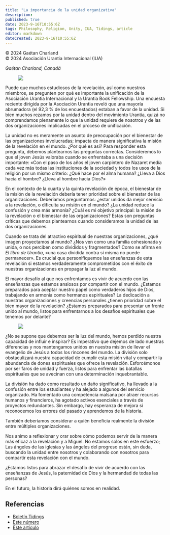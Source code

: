 ```yaml
---
title: "La importancia de la unidad organizativa"
description: 
published: true
date: 2023-9-16T10:55:6Z
tags: Philosophy, Religion, Unity, IUA, Tidings, article
editor: markdown
dateCreated: 2023-9-16T10:55:6Z
---
```


<p class="v-card v-sheet theme--light grey lighten-3 px-2">© 2024 Gaétan Charland<br>© 2024 Asociación Urantia Internacional (IUA)</p>

_Gaétan Charland, Canadá_

<figure id="Figure_1" class="image urantiapedia">
<img src="/image/article/IUA_Tidings/heart-Pete-Linforth-706x222.jpg">
</figure>

Puede que muchos estudiosos de la revelación, así como nuestros miembros, se pregunten por qué es importante la unificación de la Asociación Urantia Internacional y la Urantia Book Fellowship. Una encuesta reciente dirigida por la Asociación Urantia reveló que una mayoría abrumadora (el 92,3 % de los encuestados) estaban a favor de la unidad. Si bien muchos rezamos por la unidad dentro del movimiento Urantia, quizá no comprendamos plenamente lo que la unidad requiere de nosotros y de las dos organizaciones implicadas en el proceso de unificación.

La unidad no es meramente un asunto de preocupación por el bienestar de las organizaciones involucradas; impacta de manera significativa la misión de la revelación en el mundo. ¿Por qué es así? Para responder esta pregunta, debemos plantearnos las preguntas correctas. Consideremos lo que el joven Jesús valoraba cuando se enfrentaba a una decisión importante: «Con el paso de los años el joven carpintero de Nazaret medía cada vez más todas las instituciones de la sociedad y todos los usos de la religión por un mismo criterio: ¿Qué hace por el alma humana? ¿Lleva a Dios hacia el hombre? ¿Lleva al hombre hacia Dios?»

En el contexto de la cuarta y la quinta revelación de época, el bienestar de la misión de la revelación debería tener prioridad sobre el bienestar de las organizaciones. Deberíamos preguntarnos: ¿estar unidos da mejor servicio a la revelación, o dificulta su misión en el mundo? ¿La unidad reduce la confusión y crea más armonía? ¿Cuál es mi objetivo principal: la misión de la revelación o el bienestar de las organizaciones? Estas son preguntas críticas que debemos plantearnos cuando consideramos la unidad de las dos organizaciones.

Cuando se trata del atractivo espiritual de nuestras organizaciones, ¿qué imagen proyectamos al mundo? ¿Nos ven como una familia cohesionada y unida, o nos perciben como divididos y fragmentados? Como se afirma en _El libro de Urantia_, «una casa dividida contra sí misma no puede permanecer». Es crucial que personifiquemos las enseñanzas de esta revelación si estamos verdaderamente comprometidos con el éxito de nuestras organizaciones en propagar la luz al mundo.

El mayor desafío al que nos enfrentamos es vivir de acuerdo con las enseñanzas que estamos ansiosos por compartir con el mundo. ¿Estamos preparados para aceptar nuestro papel como verdaderos hijos de Dios, trabajando en armonía como hermanos espirituales? La dedicación a nuestras organizaciones y creencias personales ¿tienen prioridad sobre el bien mayor de la revelación? ¿Estamos preparados para presentar un frente unido al mundo, listos para enfrentarnos a los desafíos espirituales que tenemos por delante?

<figure id="Figure_2" class="image urantiapedia">
<img src="/image/article/IUA_Tidings/Jesus_talk_JWeslley.jpg">
</figure>

¿No se supone que debemos ser la luz del mundo, hemos perdido nuestra capacidad de influir e inspirar? Es imperativo que dejemos de lado nuestras diferencias y nos mantengamos unidos en nuestra misión de llevar el evangelio de Jesús a todos los rincones del mundo. La división solo obstaculizará nuestra capacidad de cumplir esta misión vital y compartir la abundancia de dones espirituales que ofrece la revelación. Esforcémonos por ser faros de unidad y fuerza, listos para enfrentar las batallas espirituales que se avecinan con una determinación inquebrantable.

La división ha dado como resultado un daño significativo, ha llevado a la confusión entre los estudiantes y ha alejado a algunos del servicio organizado. Ha fomentado una competencia malsana por atraer recursos humanos y financieros, ha agotado activos esenciales a través de proyectos redundantes. Sin embargo, hay esperanza de mejora si reconocemos los errores del pasado y aprendemos de la historia.

También deberíamos considerar a quién beneficia realmente la división entre múltiples organizaciones.

Nos animo a reflexionar y orar sobre cómo podemos servir de la manera más eficaz a la revelación y a Miguel. No estamos solos en este esfuerzo; Las ángeles de las iglesias y las ángeles del progreso están, sin duda, buscando la unidad entre nosotros y colaborando con nosotros para compartir esta revelación con el mundo.

¿Estamos listos para abrazar el desafío de vivir de acuerdo con las enseñanzas de Jesús, la paternidad de Dios y la hermandad de todas las personas?

En el futuro, la historia dirá quiénes somos en realidad.

## Referencias

- [Boletín Tidings](https://urantia-association.org/newsletter/ncategory/tidings-es/?lang=es)
- [Este número](https://urantia-association.org/newsletter/tidings-junio-2024/?lang=es)
- [Este artículo](https://urantia-association.org/la-importancia-de-la-unidad-organizativa/?lang=es)